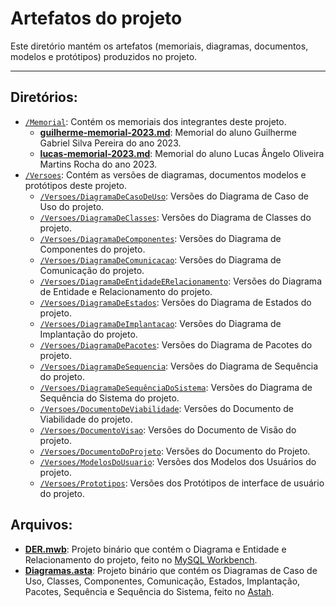 # Artefatos do projeto

Este diretório mantém os artefatos (memoriais, diagramas, documentos, modelos e protótipos) produzidos no projeto. 

---

## Diretórios:
* [`/Memorial`](https://github.com/ICEI-PUC-Minas-PPLES-TI/plf-es-2023-1-tcci-0393100-dev-plataformaapoioavaliacoesprojetos/tree/master/Artefatos/Memorial): Contém os memoriais dos integrantes deste projeto.
	* [**guilherme-memorial-2023.md**](https://github.com/ICEI-PUC-Minas-PPLES-TI/plf-es-2023-1-tcci-0393100-dev-plataformaapoioavaliacoesprojetos/blob/master/Artefatos/Memorial/guilherme-memorial-2023.md): Memorial do aluno Guilherme Gabriel Silva Pereira do ano 2023.
	* [**lucas-memorial-2023.md**](https://github.com/ICEI-PUC-Minas-PPLES-TI/plf-es-2023-1-tcci-0393100-dev-plataformaapoioavaliacoesprojetos/blob/master/Artefatos/Memorial/lucas-memorial-2023.md): Memorial do aluno Lucas Ângelo Oliveira Martins Rocha do ano 2023.
* [`/Versoes`](https://github.com/ICEI-PUC-Minas-PPLES-TI/plf-es-2023-1-tcci-0393100-dev-plataformaapoioavaliacoesprojetos/tree/master/Artefatos/Versoes): Contém as versões de diagramas, documentos modelos e protótipos deste projeto.
	* [`/Versoes/DiagramaDeCasoDeUso`](https://github.com/ICEI-PUC-Minas-PPLES-TI/plf-es-2023-1-tcci-0393100-dev-plataformaapoioavaliacoesprojetos/tree/master/Artefatos/Versoes/DiagramaDeCasoDeUso): Versões do Diagrama de Caso de Uso do projeto.
	* [`/Versoes/DiagramaDeClasses`](https://github.com/ICEI-PUC-Minas-PPLES-TI/plf-es-2023-1-tcci-0393100-dev-plataformaapoioavaliacoesprojetos/tree/master/Artefatos/Versoes/DiagramaDeClasses): Versões do Diagrama de Classes do projeto.
	* [`/Versoes/DiagramaDeComponentes`](https://github.com/ICEI-PUC-Minas-PPLES-TI/plf-es-2023-1-tcci-0393100-dev-plataformaapoioavaliacoesprojetos/tree/master/Artefatos/Versoes/DiagramaDeComponentes): Versões do Diagrama de Componentes do projeto.
	* [`/Versoes/DiagramaDeComunicacao`](https://github.com/ICEI-PUC-Minas-PPLES-TI/plf-es-2023-1-tcci-0393100-dev-plataformaapoioavaliacoesprojetos/tree/master/Artefatos/Versoes/DiagramaDeComunicacao): Versões do Diagrama de Comunicação do projeto.
	* [`/Versoes/DiagramaDeEntidadeERelacionamento`](https://github.com/ICEI-PUC-Minas-PPLES-TI/plf-es-2023-1-tcci-0393100-dev-plataformaapoioavaliacoesprojetos/tree/master/Artefatos/Versoes/DiagramaDeEntidadeERelacionamento): Versões do Diagrama de Entidade e Relacionamento do projeto.
	* [`/Versoes/DiagramaDeEstados`](https://github.com/ICEI-PUC-Minas-PPLES-TI/plf-es-2023-1-tcci-0393100-dev-plataformaapoioavaliacoesprojetos/tree/master/Artefatos/Versoes/DiagramaDeEstados): Versões do Diagrama de Estados do projeto.
	* [`/Versoes/DiagramaDeImplantacao`](https://github.com/ICEI-PUC-Minas-PPLES-TI/plf-es-2023-1-tcci-0393100-dev-plataformaapoioavaliacoesprojetos/tree/master/Artefatos/Versoes/DiagramaDeImplantacao): Versões do Diagrama de Implantação do projeto.
	* [`/Versoes/DiagramaDePacotes`](https://github.com/ICEI-PUC-Minas-PPLES-TI/plf-es-2023-1-tcci-0393100-dev-plataformaapoioavaliacoesprojetos/tree/master/Artefatos/Versoes/DiagramaDePacotes): Versões do Diagrama de Pacotes do projeto.
	* [`/Versoes/DiagramaDeSequencia`](https://github.com/ICEI-PUC-Minas-PPLES-TI/plf-es-2023-1-tcci-0393100-dev-plataformaapoioavaliacoesprojetos/tree/master/Artefatos/Versoes/DiagramaDeSequencia): Versões do Diagrama de Sequência do projeto.
	* [`/Versoes/DiagramaDeSequênciaDoSistema`](https://github.com/ICEI-PUC-Minas-PPLES-TI/plf-es-2023-1-tcci-0393100-dev-plataformaapoioavaliacoesprojetos/tree/master/Artefatos/Versoes/DiagramaDeSequenciaDoSistema): Versões do Diagrama de Sequência do Sistema do projeto.
	* [`/Versoes/DocumentoDeViabilidade`](https://github.com/ICEI-PUC-Minas-PPLES-TI/plf-es-2023-1-tcci-0393100-dev-plataformaapoioavaliacoesprojetos/tree/master/Artefatos/Versoes/DocumentoDeViabilidade): Versões do Documento de Viabilidade do projeto.
	* [`/Versoes/DocumentoVisao`](https://github.com/ICEI-PUC-Minas-PPLES-TI/plf-es-2023-1-tcci-0393100-dev-plataformaapoioavaliacoesprojetos/tree/master/Artefatos/Versoes/DocumentoDeVisao): Versões do Documento de Visão do projeto.
	* [`/Versoes/DocumentoDoProjeto`](https://github.com/ICEI-PUC-Minas-PPLES-TI/plf-es-2023-1-tcci-0393100-dev-plataformaapoioavaliacoesprojetos/tree/master/Artefatos/Versoes/DocumentoDoProjeto): Versões do Documento do Projeto.
	* [`/Versoes/ModelosDoUsuario`](https://github.com/ICEI-PUC-Minas-PPLES-TI/plf-es-2023-1-tcci-0393100-dev-plataformaapoioavaliacoesprojetos/tree/master/Artefatos/Versoes/ModelosDoUsuario): Versões dos Modelos dos Usuários do projeto.
	* [`/Versoes/Prototipos`](https://github.com/ICEI-PUC-Minas-PPLES-TI/plf-es-2023-1-tcci-0393100-dev-plataformaapoioavaliacoesprojetos/tree/master/Artefatos/Versoes/Prototipos/1): Versões dos Protótipos de interface de usuário do projeto.

## Arquivos:
* [**DER.mwb**](https://github.com/ICEI-PUC-Minas-PPLES-TI/plf-es-2023-1-tcci-0393100-dev-plataformaapoioavaliacoesprojetos/blob/master/Artefatos/DER.mwb): Projeto binário que contém o Diagrama e Entidade e Relacionamento do projeto, feito no [MySQL Workbench](https://www.mysql.com/products/workbench/).
* [**Diagramas.asta**](https://github.com/ICEI-PUC-Minas-PPLES-TI/plf-es-2023-1-tcci-0393100-dev-plataformaapoioavaliacoesprojetos/blob/master/Artefatos/Diagramas.asta): Projeto binário que contém os Diagramas de Caso de Uso, Classes, Componentes, Comunicação, Estados, Implantação, Pacotes, Sequência e Sequência do Sistema, feito no [Astah](https://astah.net/).

